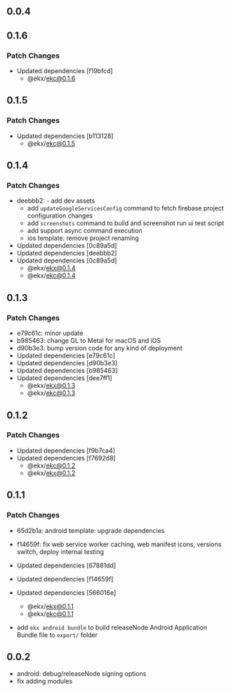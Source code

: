 ## 0.0.4

## 0.1.6

### Patch Changes

- Updated dependencies [f19bfcd]
  - @ekx/ekc@0.1.6

## 0.1.5

### Patch Changes

- Updated dependencies [b113128]
  - @ekx/ekc@0.1.5

## 0.1.4

### Patch Changes

- deebbb2: - add dev assets
  - add `updateGoogleServicesConfig` command to fetch firebase project configuration changes
  - add `screenshots` command to build and screenshot run ui test script
  - add support async command execution
  - ios template: remove project renaming
- Updated dependencies [0c89a5d]
- Updated dependencies [deebbb2]
- Updated dependencies [0c89a5d]
  - @ekx/ekx@0.1.4
  - @ekx/ekc@0.1.4

## 0.1.3

### Patch Changes

- e79c61c: minor update
- b985463: change GL to Metal for macOS and iOS
- d90b3e3: bump version code for any kind of deployment
- Updated dependencies [e79c61c]
- Updated dependencies [d90b3e3]
- Updated dependencies [b985463]
- Updated dependencies [dee7ff1]
  - @ekx/ekx@0.1.3
  - @ekx/ekc@0.1.3

## 0.1.2

### Patch Changes

- Updated dependencies [f9b7ca4]
- Updated dependencies [f7692d8]
  - @ekx/ekc@0.1.2
  - @ekx/ekx@0.1.2

## 0.1.1

### Patch Changes

- 65d2b1a: android template: upgrade dependencies
- f14659f: fix web service worker caching, web manifest icons, versions switch, deploy internal testing
- Updated dependencies [67881dd]
- Updated dependencies [f14659f]
- Updated dependencies [566016e]

  - @ekx/ekx@0.1.1
  - @ekx/ekc@0.1.1

- add `ekx android bundle` to build releaseNode Android Application Bundle file to `export/` folder

## 0.0.2

- android: debug/releaseNode signing options
- fix adding modules
